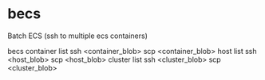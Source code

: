 # becs
Batch ECS (ssh to multiple ecs containers)

becs
  container
    list
    ssh <container_blob> <cmd>
    scp <container_blob> <cmd>
  host
    list
    ssh <host_blob> <cmd>
    scp <host_blob> <cmd>
  cluster
    list
    ssh <cluster_blob> <cmd>
    scp <cluster_blob> <cmd>